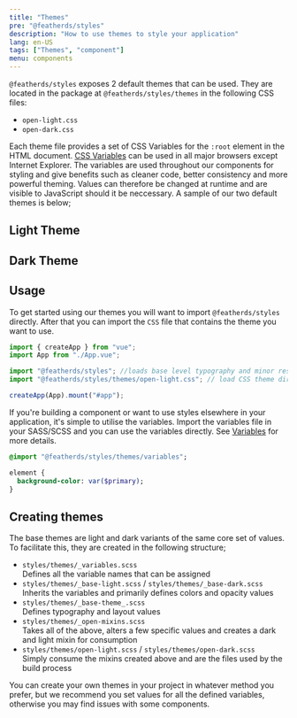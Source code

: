 ```yaml
---
title: "Themes"
pre: "@featherds/styles"
description: "How to use themes to style your application"
lang: en-US
tags: ["Themes", "component"]
menu: components
---
```


`@featherds/styles` exposes 2 default themes that can be used. They are located in the package at `@featherds/styles/themes` in the following CSS files:

- `open-light.css`
- `open-dark.css`

Each theme file provides a set of CSS Variables for the `:root` element in the HTML document. [CSS Variables](https://caniuse.com/#feat=css-variables) can be used in all major browsers except Internet Explorer. The variables are used throughout our components for styling and give benefits such as cleaner code, better consistency and more powerful theming. Values can therefore be changed at runtime and are visible to JavaScript should it be neccessary. A sample of our two default themes is below;

## Light Theme

<Styles-ExampleThemeRender theme="open-light"/>

## Dark Theme

<Styles-ExampleThemeRender theme="open-dark"/>

## Usage

To get started using our themes you will want to import `@featherds/styles` directly. After that you can import the `CSS` file that contains the theme you want to use.

```js
import { createApp } from "vue";
import App from "./App.vue";

import "@featherds/styles"; //loads base level typography and minor reset
import "@featherds/styles/themes/open-light.css"; // load CSS theme directly

createApp(App).mount("#app");
```

If you're building a component or want to use styles elsewhere in your application, it's simple to utilise the variables. Import the variables file in your SASS/SCSS and you can use the variables directly.
See [Variables](../Variables/) for more details.

```sass
@import "@featherds/styles/themes/variables";

element {
  background-color: var($primary);
}

```

## Creating themes

The base themes are light and dark variants of the same core set of values. To facilitate this, they are created in the following structure;

- `styles/themes/_variables.scss`<br/>
  Defines all the variable names that can be assigned
- `styles/themes/_base-light.scss` / `styles/themes/_base-dark.scss`<br/>
  Inherits the variables and primarily defines colors and opacity values
- `styles/themes/_base-theme_.scss`<br/>
  Defines typography and layout values
- `styles/themes/_open-mixins.scss`<br/>
  Takes all of the above, alters a few specific values and creates a dark and light mixin for consumption
- `styles/themes/open-light.scss` / `styles/themes/open-dark.scss`<br/>
  Simply consume the mixins created above and are the files used by the build process

You can create your own themes in your project in whatever method you prefer, but we recommend you set values for all the defined variables, otherwise you may find issues with some components.
